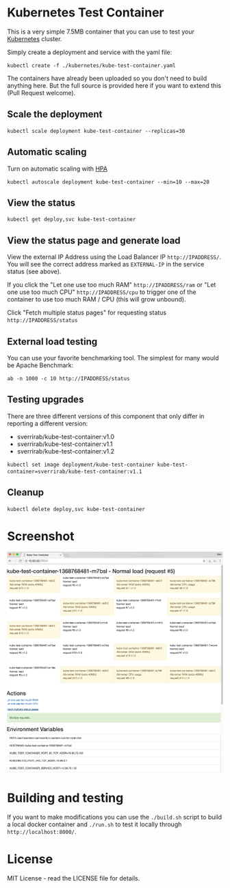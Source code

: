 # Kubernetes Test Container

This is a very simple 7.5MB container that you can use to test your [Kubernetes](https://kubernetes.io) cluster.

Simply create a deployment and service with the yaml file:

```
kubectl create -f ./kubernetes/kube-test-container.yaml
```

The containers have already been uploaded so you don't need to build anything here.  But the full 
source is provided here if you want to extend this (Pull Request welcome).

## Scale the deployment

```
kubectl scale deployment kube-test-container --replicas=30
```

## Automatic scaling

Turn on automatic scaling with [HPA](https://kubernetes.io/docs/user-guide/horizontal-pod-autoscaling/)

```
kubectl autoscale deployment kube-test-container --min=10 --max=20
```

## View the status

```
kubectl get deploy,svc kube-test-container
```

## View the status page and generate load

View the external IP Address using the Load Balancer IP `http://IPADDRESS/`.  You will see the correct address marked 
as `EXTERNAL-IP` in the service status (see above).

If you click the "Let one use too much RAM" `http://IPADDRESS/ram` or "Let one use too much CPU" `http://IPADDRESS/cpu`
to trigger one of the container to use too much RAM / CPU (this will grow unbound).  

Click "Fetch multiple status pages" for requesting status `http://IPADDRESS/status`

## External load testing

You can use your favorite benchmarking tool.  The simplest for many would be Apache Benchmark:


```
ab -n 1000 -c 10 http://IPADDRESS/status
```

## Testing upgrades

There are three different versions of this component that only differ in reporting a different version:

* sverrirab/kube-test-container:v1.0
* sverrirab/kube-test-container:v1.1
* sverrirab/kube-test-container:v1.2

```
kubectl set image deployment/kube-test-container kube-test-container=sverrirab/kube-test-container:v1.1
```

## Cleanup

```
kubectl delete deploy,svc kube-test-container
```

# Screenshot

![Screen Shot](./docs/screenshot.png "Kube-Test-Container in action")

# Building and testing

If you want to make modifications you can use the `./build.sh` script to build a local docker container
and `./run.sh` to test it locally through `http://localhost:8000/`.

# License

MIT License - read the LICENSE file for details.

